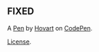 FIXED
-----


A [Pen](http://codepen.io/Nicolas_Hov/pen/ggwzqL) by [Hovart](http://codepen.io/Nicolas_Hov) on [CodePen](http://codepen.io/).

[License](http://codepen.io/Nicolas_Hov/pen/ggwzqL/license).